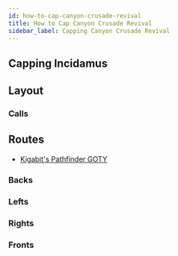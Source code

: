 ```yaml
---
id: how-to-cap-canyon-crusade-revival
title: How to Cap Canyon Crusade Revival
sidebar_label: Capping Canyon Crusade Revival
---
```

## Capping Incidamus
## Layout
### Calls
## Routes
- [Kigabit's Pathfinder GOTY](http://www.youtube.com/playlist?list=PLor2TDMmuFQyTwG_3Vyby0sfdBOLeGu2r)
### Backs
### Lefts
### Rights
### Fronts
